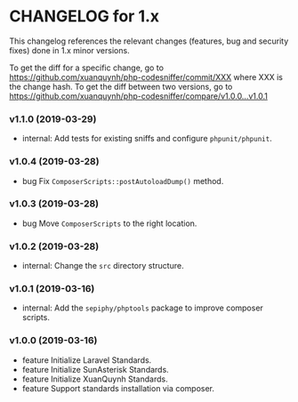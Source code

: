 CHANGELOG for 1.x
===================

This changelog references the relevant changes (features, bug and security fixes) done
in 1.x minor versions.

To get the diff for a specific change, go to https://github.com/xuanquynh/php-codesniffer/commit/XXX where XXX is the change hash.
To get the diff between two versions, go to https://github.com/xuanquynh/php-codesniffer/compare/v1.0.0...v1.0.1

### v1.1.0 (2019-03-29)

  * internal: Add tests for existing sniffs and configure `phpunit/phpunit`.

### v1.0.4 (2019-03-28)

  * bug Fix `ComposerScripts::postAutoloadDump()` method.

### v1.0.3 (2019-03-28)

  * bug Move `ComposerScripts` to the right location.

### v1.0.2 (2019-03-28)

  * internal: Change the `src` directory structure.

### v1.0.1 (2019-03-16)

  * internal: Add the `sepiphy/phptools` package to improve composer scripts.

### v1.0.0 (2019-03-16)

  * feature Initialize Laravel Standards.
  * feature Initialize SunAsterisk Standards.
  * feature Initialize XuanQuynh Standards.
  * feature Support standards installation via composer.

